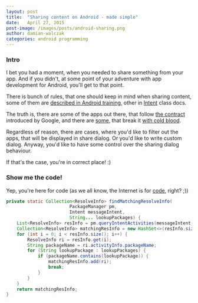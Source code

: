 ```yaml
---
layout: post
title:  "Sharing content on Android - made simple"
date:   April 27, 2015
post-image: /images/posts/android-sharing.png
author: damian-walczak
categories: android programming
---
```


### Intro

I bet you had a moment, when you needed to share something from your app. And if you didn't, at some point of your adventure with app development for Android, you'll get to that point.

There is bunch of rules, that one should keep in mind when sharing content, some of them are [described in Android training](http://developer.android.com/training/sharing/send.html), other in [Intent](http://developer.android.com/reference/android/content/Intent.html) class docs. 

The truth is, there are some of the apps out there, that follow [the contract](http://developer.android.com/reference/android/content/Intent.html#EXTRA_TEXT) introduced by Google, and there are [some](http://facebook.com/), that break it [with cold blood](https://developers.facebook.com/bugs/332619626816423).

Regardless of reason, there are cases, where you'd like to filter out the apps, that will be displayed in share dialog. Or you'd like to write custom dialog. Anyway, you'd like to have some control over the sharing dialog behaviour.

If that's the case, you're in correct place! :)


### Show me the code!

Yep, you're here for code (as we all know, the Internet is for [code](https://www.youtube.com/watch?v=eWEjvCRPrCo), right? ;))

 
```java
private static Collection<ResolveInfo> findMatchingResolveInfo(
                        PackageManager pm, 
                        Intent messageIntent, 
                        String... lookupPackages) {
    List<ResolveInfo> resInfo = pm.queryIntentActivities(messageIntent, 0);
    Collection<ResolveInfo> matchingResInfo = new HashSet<>(resInfo.size());
    for (int i = 0; i < resInfo.size(); i++) {
        ResolveInfo ri = resInfo.get(i);
        String packageName = ri.activityInfo.packageName;
        for (String lookupPackage : lookupPackages) {
            if (packageName.contains(lookupPackage)) {
                matchingResInfo.add(ri);
                break;
            }
        }
    }
    return matchingResInfo;
}
```
